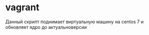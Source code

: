 # vagrant
Данный скрипт поднимает виртуальную машину на centos 7 и обновляет ядро до актуальноверсии
